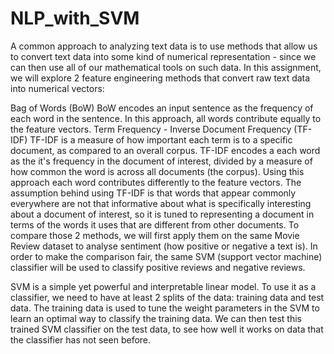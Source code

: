 # NLP_with_SVM
A common approach to analyzing text data is to use methods that allow us to convert text data into some kind of numerical representation - since we can then use all of our mathematical tools on such data. In this assignment, we will explore 2 feature engineering methods that convert raw text data into numerical vectors:

Bag of Words (BoW)
BoW encodes an input sentence as the frequency of each word in the sentence.
In this approach, all words contribute equally to the feature vectors.
Term Frequency - Inverse Document Frequency (TF-IDF)
TF-IDF is a measure of how important each term is to a specific document, as compared to an overall corpus.
TF-IDF encodes a each word as the it's frequency in the document of interest, divided by a measure of how common the word is across all documents (the corpus).
Using this approach each word contributes differently to the feature vectors.
The assumption behind using TF-IDF is that words that appear commonly everywhere are not that informative about what is specifically interesting about a document of interest, so it is tuned to representing a document in terms of the words it uses that are different from other documents.
To compare those 2 methods, we will first apply them on the same Movie Review dataset to analyse sentiment (how positive or negative a text is). In order to make the comparison fair, the same SVM (support vector machine) classifier will be used to classify positive reviews and negative reviews.

SVM is a simple yet powerful and interpretable linear model. To use it as a classifier, we need to have at least 2 splits of the data: training data and test data. The training data is used to tune the weight parameters in the SVM to learn an optimal way to classify the training data. We can then test this trained SVM classifier on the test data, to see how well it works on data that the classifier has not seen before.

